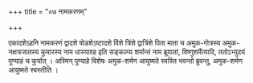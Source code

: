 +++
title = "०७ नामकरणम्"

+++

एकादशेऽहनि नामकरणं द्वादशे षोडशेऽष्टादशे विंशे त्रिंशे द्वात्रिंशे पिता माता च अमुक-गोत्रस्य अमुक-नक्षत्रजातस्य कुमारस्य नाम धास्यावह इति सङ्कल्प्य शर्मान्तं नाम ब्रूयातां, विष्णुशर्मेत्यादि, ततोऽभ्युदयं पुण्याहं च कुर्यात् । अस्मिन् पुण्याहे विशेषः अमुक-शर्मण आयुष्मते स्वस्ति भवन्तो ब्रुवन्तु, अमुक-शर्मण आयुष्मते स्वस्तीति ।
